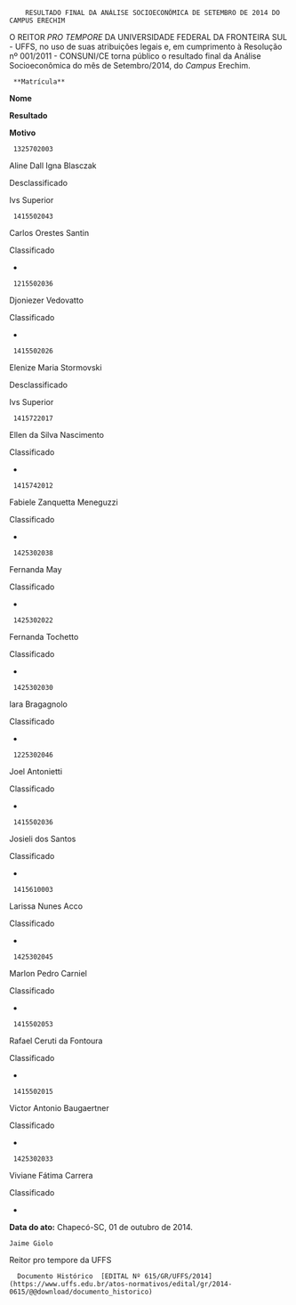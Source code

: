         RESULTADO FINAL DA ANÁLISE SOCIOECONÔMICA DE SETEMBRO DE 2014 DO CAMPUS ERECHIM  

O REITOR *PRO TEMPORE* DA UNIVERSIDADE FEDERAL DA FRONTEIRA SUL - UFFS, no uso de suas atribuições legais e, em cumprimento à Resolução nº 001/2011 - CONSUNI/CE torna público o resultado final da Análise Socioeconômica do mês de Setembro/2014, do *Campus* Erechim.

     **Matrícula**

   **Nome**

   **Resultado**

   **Motivo**

     1325702003

   Aline Dall Igna Blasczak

   Desclassificado

   Ivs Superior

     1415502043

   Carlos Orestes Santin

   Classificado

   -

     1215502036

   Djoniezer Vedovatto

   Classificado

   -

     1415502026

   Elenize Maria Stormovski

   Desclassificado

   Ivs Superior

     1415722017

   Ellen da Silva Nascimento

   Classificado

   -

     1415742012

   Fabiele Zanquetta Meneguzzi

   Classificado

   -

     1425302038

   Fernanda May

   Classificado

   -

     1425302022

   Fernanda Tochetto

   Classificado

   -

     1425302030

   Iara Bragagnolo

   Classificado

   -

     1225302046

   Joel Antonietti

   Classificado

   -

     1415502036

   Josieli dos Santos

   Classificado

   -

     1415610003

   Larissa Nunes Acco

   Classificado

   -

     1425302045

   Marlon Pedro Carniel

   Classificado

   -

     1415502053

   Rafael Ceruti da Fontoura

   Classificado

   -

     1415502015

   Victor Antonio Baugaertner

   Classificado

   -

     1425302033

   Viviane Fátima Carrera

   Classificado

   -

      

   **Data do ato:** Chapecó-SC, 01 de outubro de 2014.   
 

    Jaime Giolo   
 Reitor pro tempore da UFFS 

      Documento Histórico  [EDITAL Nº 615/GR/UFFS/2014](https://www.uffs.edu.br/atos-normativos/edital/gr/2014-0615/@@download/documento_historico)     
      